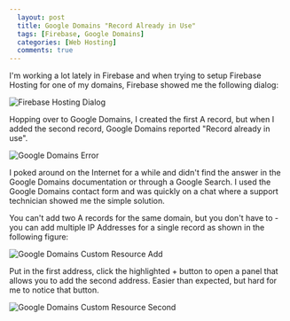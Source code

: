 ```yaml
---
  layout: post
  title: Google Domains "Record Already in Use"
  tags: [Firebase, Google Domains]
  categories: [Web Hosting]
  comments: true
---
```


I'm working a lot lately in Firebase and when trying to setup Firebase Hosting for one of my domains, Firebase showed me the following dialog:

![Firebase Hosting Dialog]({{site.baseurl}}/assets/firebase-custom-domain.png)

Hopping over to Google Domains, I created the first A record, but when I added the second record, Google Domains reported "Record already in use".

![Google Domains Error]({{site.baseurl}}/assets/google-domains-custom-resources-1.png)

I poked around on the Internet for a while and didn't find the answer in the Google Domains documentation or through a Google Search. I used the Google Domains contact form and was quickly on a chat where a support technician showed me the simple solution. 

You can't add two A records for the same domain, but you don't have to - you can add multiple IP Addresses for a single record as shown in the following figure:

![Google Domains Custom Resource Add]({{site.baseurl}}/assets/google-domains-custom-resources-2.png)

Put in the first address, click the highlighted + button to open a panel that allows you to add the second address. Easier than expected, but hard for me to notice that button. 

![Google Domains Custom Resource Second]({{site.baseurl}}/assets/google-domains-custom-resources-3.png)
